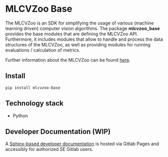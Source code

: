 # MLCVZoo Base

The MLCVZoo is an SDK for simplifying the usage of various (machine learning driven)
computer vision algorithms. The package **mlcvzoo_base** provides the base modules
that are defining the MLCVZoo API. Furthermore, it includes modules that allow to handle
and process the data structures of the MLCVZoo, as well as providing modules for
running evaluations / calculation of metrics.

Further information about the MLCVZoo can be found [here](documentation).

## Install
`
pip install mlcvzoo-base
`

## Technology stack

- Python

## Developer Documentation (WIP)
A [Sphinx-based developer documentation](https://silicon-economy.pages.fraunhofer.de/base/ml-toolbox/mlcvzoo-base/index.html) is hosted via Gitlab Pages and accessibly for authorized SE Gitlab users.

